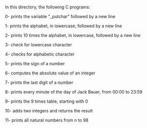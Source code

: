 In this directory, the following C programs: 

0- prints the variable "_putchar" followed by a new line

1- prints the alphabet, in lowercase, followed by a new line

2- prints 10 times the alphabet, in lowercase, followed by a new line

3- check for lowercase character

4- checks for alphabetic character

5- prints the sign of a number

6- computes the absolute value of an integer

7- prints the last digit of a number

8- prints every minute of the day of Jack Bauer, from 00:00 to 23:59

9- prints the 9 times table, starting with 0

10- adds two integers and returns the result

11- prints all natural numbers from n to 98
